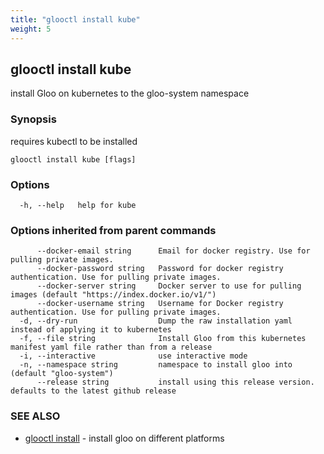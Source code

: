 ```yaml
---
title: "glooctl install kube"
weight: 5
---
```

## glooctl install kube

install Gloo on kubernetes to the gloo-system namespace

### Synopsis

requires kubectl to be installed

```
glooctl install kube [flags]
```

### Options

```
  -h, --help   help for kube
```

### Options inherited from parent commands

```
      --docker-email string      Email for docker registry. Use for pulling private images.
      --docker-password string   Password for docker registry authentication. Use for pulling private images.
      --docker-server string     Docker server to use for pulling images (default "https://index.docker.io/v1/")
      --docker-username string   Username for Docker registry authentication. Use for pulling private images.
  -d, --dry-run                  Dump the raw installation yaml instead of applying it to kubernetes
  -f, --file string              Install Gloo from this kubernetes manifest yaml file rather than from a release
  -i, --interactive              use interactive mode
  -n, --namespace string         namespace to install gloo into (default "gloo-system")
      --release string           install using this release version. defaults to the latest github release
```

### SEE ALSO

* [glooctl install](../glooctl_install)	 - install gloo on different platforms

